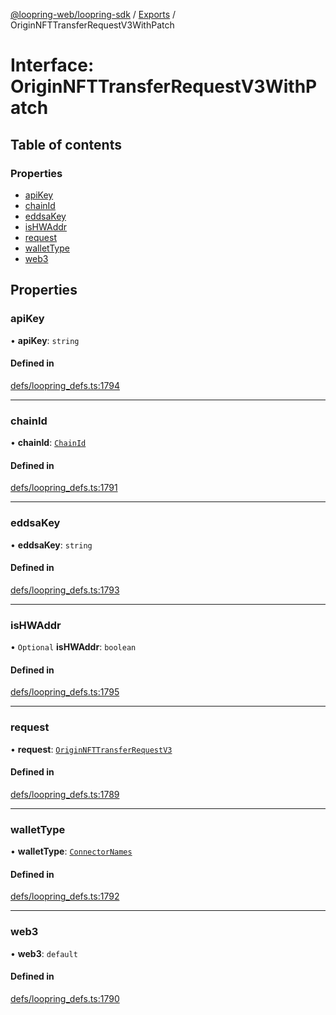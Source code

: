 [@loopring-web/loopring-sdk](../README.md) / [Exports](../modules.md) / OriginNFTTransferRequestV3WithPatch

# Interface: OriginNFTTransferRequestV3WithPatch

## Table of contents

### Properties

- [apiKey](OriginNFTTransferRequestV3WithPatch.md#apikey)
- [chainId](OriginNFTTransferRequestV3WithPatch.md#chainid)
- [eddsaKey](OriginNFTTransferRequestV3WithPatch.md#eddsakey)
- [isHWAddr](OriginNFTTransferRequestV3WithPatch.md#ishwaddr)
- [request](OriginNFTTransferRequestV3WithPatch.md#request)
- [walletType](OriginNFTTransferRequestV3WithPatch.md#wallettype)
- [web3](OriginNFTTransferRequestV3WithPatch.md#web3)

## Properties

### apiKey

• **apiKey**: `string`

#### Defined in

[defs/loopring_defs.ts:1794](https://github.com/Loopring/loopring_sdk/blob/d5fca11/src/defs/loopring_defs.ts#L1794)

___

### chainId

• **chainId**: [`ChainId`](../enums/ChainId.md)

#### Defined in

[defs/loopring_defs.ts:1791](https://github.com/Loopring/loopring_sdk/blob/d5fca11/src/defs/loopring_defs.ts#L1791)

___

### eddsaKey

• **eddsaKey**: `string`

#### Defined in

[defs/loopring_defs.ts:1793](https://github.com/Loopring/loopring_sdk/blob/d5fca11/src/defs/loopring_defs.ts#L1793)

___

### isHWAddr

• `Optional` **isHWAddr**: `boolean`

#### Defined in

[defs/loopring_defs.ts:1795](https://github.com/Loopring/loopring_sdk/blob/d5fca11/src/defs/loopring_defs.ts#L1795)

___

### request

• **request**: [`OriginNFTTransferRequestV3`](OriginNFTTransferRequestV3.md)

#### Defined in

[defs/loopring_defs.ts:1789](https://github.com/Loopring/loopring_sdk/blob/d5fca11/src/defs/loopring_defs.ts#L1789)

___

### walletType

• **walletType**: [`ConnectorNames`](../enums/ConnectorNames.md)

#### Defined in

[defs/loopring_defs.ts:1792](https://github.com/Loopring/loopring_sdk/blob/d5fca11/src/defs/loopring_defs.ts#L1792)

___

### web3

• **web3**: `default`

#### Defined in

[defs/loopring_defs.ts:1790](https://github.com/Loopring/loopring_sdk/blob/d5fca11/src/defs/loopring_defs.ts#L1790)
